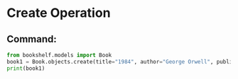 # Create Operation

## Command:
```python
from bookshelf.models import Book
book1 = Book.objects.create(title="1984", author="George Orwell", publication_year=1949)
print(book1)